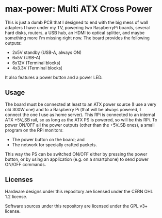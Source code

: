 # max-power: Multi ATX Cross Power

This is just a dumb PCB that I designed to end with the big mess of wall adapters I have under my TV, powering two RaspberryPi boards, several hard disks, routers, a USB hub, an HDMI to optical splitter, and maybe something more I'm missing right now. The board provides the following outputs:

* 2x5V standby (USB-A, always ON)
* 6x5V (USB-A)
* 6x12V (Terminal blocks)
* 4x3.3V (Terminal blocks)

It also features a power button and a power LED.

## Usage

The board must be connected at least to an ATX power source (I use a very old 300W one) and to a Raspberry Pi (that will be always powered, I connect the one I use as home server). This RPi is connected to an internal ATX +5V_SB rail, so as long as the ATX PS is powered, so will be this RPi. To power ON/OFF all the power outputs (other than the +5V_SB ones), a small program on the RPi monitors:
* The power button on the board; and
* The network for specially crafted packets.

This way the PS can be switched ON/OFF either by pressing the power button, or by using an application (e.g. on a smartphone) to send power ON/OFF commands.

## Licenses

Hardware designs under this repository are licensed under the CERN OHL 1.2 license.

Software sources under this repository are licensed under the GPL v3+ license.

